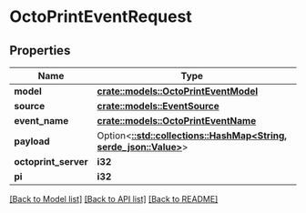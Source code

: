 # OctoPrintEventRequest

## Properties

Name | Type | Description | Notes
------------ | ------------- | ------------- | -------------
**model** | [**crate::models::OctoPrintEventModel**](OctoPrintEventModel.md) |  | 
**source** | [**crate::models::EventSource**](EventSource.md) |  | 
**event_name** | [**crate::models::OctoPrintEventName**](OctoPrintEventName.md) |  | 
**payload** | Option<[**::std::collections::HashMap<String, serde_json::Value>**](serde_json::Value.md)> |  | [optional]
**octoprint_server** | **i32** |  | 
**pi** | **i32** |  | 

[[Back to Model list]](../README.md#documentation-for-models) [[Back to API list]](../README.md#documentation-for-api-endpoints) [[Back to README]](../README.md)



